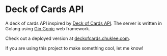 # Deck of Cards API

A deck of cards API inspired by [Deck of Cards API](https://www.deckofcardsapi.com/). The server is written in Golang using [Gin Gonic](https://github.com/gin-gonic/gin) web framework.

Check out a deployed version at [deckofcards.chuklee.com](https://deckofcards.chuklee.com).

If you are using this project to make something cool, let me know!
